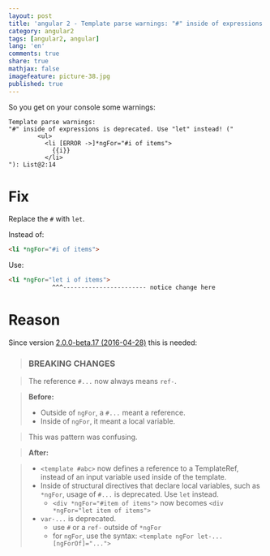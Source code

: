 ```yaml
---
layout: post
title: 'angular 2 - Template parse warnings: "#" inside of expressions is deprecated. Use "let" instead! (ngFor)'
category: angular2
tags: [angular2, angular]
lang: 'en'
comments: true
share: true
mathjax: false
imagefeature: picture-38.jpg
published: true
---
```


So you get on your console some warnings:

<!--more-->

```
Template parse warnings:
"#" inside of expressions is deprecated. Use "let" instead! ("
        <ul>
          <li [ERROR ->]*ngFor="#i of items">
            {⁣{i}}
          </li>
"): List@2:14
```

# Fix

Replace the `#` with `let`.

Instead of:

```html
<li *ngFor="#i of items">
```

Use:

```html
<li *ngFor="let i of items">
            ^^^----------------------- notice change here
```

# Reason

Since version [2.0.0-beta.17 (2016-04-28)](https://github.com/angular/angular/blob/master/CHANGELOG.md#200-beta17-2016-04-28) this is needed:

> ### BREAKING CHANGES

> The reference `#...` now always means `ref-`.

> **Before:**
> - Outside of `ngFor`, a `#...` meant a reference.
> - Inside of `ngFor`, it meant a local variable. 

> This was pattern was confusing.

> **After:**

> - `<template #abc>` now defines a reference to a TemplateRef, instead of an input variable used inside of the template.
> - Inside of structural directives that declare local variables, such as `*ngFor`, usage of `#...` is deprecated. Use `let` instead.
>   - `<div *ngFor="#item of items">` now becomes `<div *ngFor="let item of items">`
> - `var-...` is deprecated. 
>   - use `#` or a `ref-` outside of `*ngFor`
>   - for `ngFor`, use the syntax:  `<template ngFor let-... [ngForOf]="...">`


